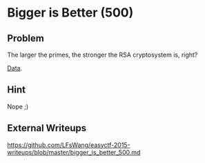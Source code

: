 # Bigger is Better (500)

## Problem

The larger the primes, the stronger the RSA cryptosystem is, right?

[Data](files/biggerisbetter.txt).

## Hint

Nope ;)

## External Writeups
https://github.com/LFsWang/easyctf-2015-writeups/blob/master/bigger_is_better_500.md
